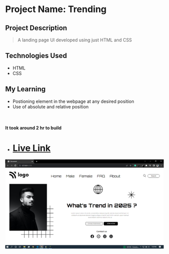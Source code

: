 
# Project Name: Trending

## Project Description

> A landing page UI developed using just HTML and CSS

## Technologies Used
 - HTML 
 - CSS

## My Learning
- Postioning element in the webpage at any desired position
- Use of absolute and relative position

<br>

#### It took around 2 hr to build 
 - # [Live Link](https://trending-1.netlify.app/)


![Screenshots](trending-thumbnail.png)
